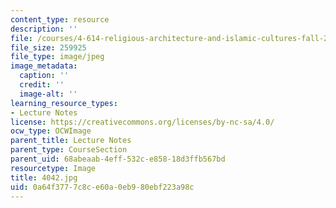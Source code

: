 ```yaml
---
content_type: resource
description: ''
file: /courses/4-614-religious-architecture-and-islamic-cultures-fall-2002/0a64f3777c8ce60a0eb980ebf223a98c_4042.jpg
file_size: 259925
file_type: image/jpeg
image_metadata:
  caption: ''
  credit: ''
  image-alt: ''
learning_resource_types:
- Lecture Notes
license: https://creativecommons.org/licenses/by-nc-sa/4.0/
ocw_type: OCWImage
parent_title: Lecture Notes
parent_type: CourseSection
parent_uid: 68abeaab-4eff-532c-e858-18d3ffb567bd
resourcetype: Image
title: 4042.jpg
uid: 0a64f377-7c8c-e60a-0eb9-80ebf223a98c
---
```

